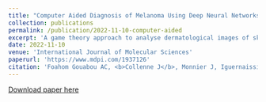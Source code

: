 ```yaml
---
title: "Computer Aided Diagnosis of Melanoma Using Deep Neural Networks and Game Theory: Application on Dermoscopic Images of Skin Lesions"
collection: publications
permalink: /publication/2022-11-10-computer-aided
excerpt: 'A game theory approach to analyse dermatological images of skin lesions.'
date: 2022-11-10
venue: 'International Journal of Molecular Sciences'
paperurl: 'https://www.mdpi.com/1937126'
citation: 'Foahom Gouabou AC, <b>Collenne J</b>, Monnier J, Iguernaissi R, Damoiseaux J-L, Moudafi A, Merad D. &quot;Computer Aided Diagnosis of Melanoma Using Deep Neural Networks and Game Theory: Application on Dermoscopic Images of Skin Lesions.&quot; <i>International Journal of Molecular Sciences. 2022; 23(22)</i>'
---
```


[Download paper here](http://academicpages.github.io/files/paper1.pdf)
